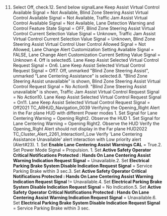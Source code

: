 11. Select Off, check.12. Send below signalLane Keep Assist Virtual Control Available Signal = Not Available, Blind Zone Steering Assist Virtual Control Available Signal = Not Available, Traffic Jam Assist Virtual Control Available Signal = Not Available, Lane Detection Warning and Control Feature State Signal = OFF, Blind Zone Steering Assist Virtual Control Current Selection Value Signal = Unknown, Traffic Jam Assist Virtual Control Current Selection Value Signal = Unknown, Blind Zone Steering Assist Virtual Control User Control Allowed Signal = Not Allowed, Lane Change Alert Customization Setting Available Signal = FALSE, Lane Change Alert Customization Current Setting Value Signal = Unknown 4. Off is selected5. Lane Keep Assist Selected Virtual Control Request Signal = On6. Lane Keep Assist Selected Virtual Control Request Signal = Off7. Off, unmarked "Blind Zone Steering Assist", unmarked "Lane Centering Assistance" is selected.8. "Blind Zone Steering Assist unavailable" is shown, Blind Zone Steering Assist Virtual Control Request Signal = No Action9. "Blind Zone Steering Assist unavailable" is shown, Traffic Jam Assist Virtual Control Request Signal = No Action10. Lane Keep Assist Selected Virtual Control Request Signal = On11. Lane Keep Assist Selected Virtual Control Request Signal = Off2021 TC_ARHUD_Navigation_0039 Verifying the Opening_Right Alert in the Far plane HUD with different Power modes 1. Set Signal for Lane Centering Warning = Opening Right2. Observe the HUD 1. Set Signal for Lane Centering Warning = Opening Right2. Observe the HUD Verify the Opening_Right Alert should not display in the Far plane HUD2022 TC_Cluster_Alert_2261_Interaction1_Low Verify 'Lane Centering Assistance Unavailable' alert interaction with Low priority alert (Alert#23). 1. Set **Enable Lane Centering Assist Warnings CAL** = True.2. Set Power Mode Signal = Propulsion. 1. Set **Active Safety Operator Critical Notifications Protected : Hands On Lane Centering Assist Warning Indication Request Signal** = Unavailable.2. Set **Electrical Parking Brake System Disable Indication Request Signal** = Service Parking Brake within 3 sec.3. Set **Active Safety Operator Critical Notifications Protected : Hands On Lane Centering Assist Warning Indication Request Signal** != Unavailable.4. Set **Electrical Parking Brake System Disable Indication Request Signal** = No Indication.5. Set **Active Safety Operator Critical Notifications Protected : Hands On Lane Centering Assist Warning Indication Request Signal** = Unavailable.6. Set **Electrical Parking Brake System Disable Indication Request Signal** = Service Parking Brake within 3 sec.
